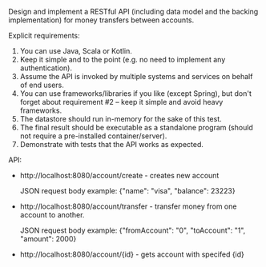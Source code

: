 Design and implement a RESTful API (including data model and the backing implementation) for money transfers between accounts.

Explicit requirements:
   1. You can use Java, Scala or Kotlin.
   2. Keep it simple and to the point (e.g. no need to implement any authentication).
   3. Assume the API is invoked by multiple systems and services on behalf of end users.
   4. You can use frameworks/libraries if you like (except Spring), but don't forget about
      requirement #2 – keep it simple and avoid heavy frameworks.
   5. The datastore should run in-memory for the sake of this test.
   6. The final result should be executable as a standalone program (should not require
       a pre-installed container/server).
   7. Demonstrate with tests that the API works as expected.

API:

 - http://localhost:8080/account/create - creates new account
    
   JSON request body example: {"name": "visa", "balance": 23223}
    
 - http://localhost:8080/account/transfer - transfer money from one account to another.
 
    JSON request body example: {"fromAccount": "0", "toAccount": "1", "amount": 2000}
    
 - http://localhost:8080/account/{id} - gets account with specifed {id}

